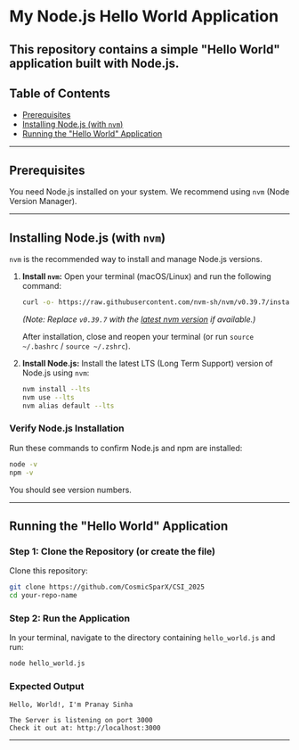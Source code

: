 # My Node.js Hello World Application

This repository contains a simple "Hello World" application built with Node.js.
---

## Table of Contents

- [Prerequisites](https://www.google.com/search?q=%23prerequisites)
- [Installing Node.js (with `nvm`)](https://www.google.com/search?q=%23installing-nodejs-with-nvm)
- [Running the "Hello World" Application](https://www.google.com/search?q=%23running-the-hello-world-application)

---

## Prerequisites

You need Node.js installed on your system. We recommend using `nvm` (Node Version Manager).

---

## Installing Node.js (with `nvm`)

`nvm` is the recommended way to install and manage Node.js versions.

1.  **Install `nvm`:**
    Open your terminal (macOS/Linux) and run the following command:

    ```bash
    curl -o- https://raw.githubusercontent.com/nvm-sh/nvm/v0.39.7/install.sh | bash
    ```

    _(Note: Replace `v0.39.7` with the [latest nvm version](https://github.com/nvm-sh/nvm/releases) if available.)_

    After installation, close and reopen your terminal (or run `source ~/.bashrc` / `source ~/.zshrc`).

2.  **Install Node.js:**
    Install the latest LTS (Long Term Support) version of Node.js using `nvm`:

    ```bash
    nvm install --lts
    nvm use --lts
    nvm alias default --lts
    ```

### Verify Node.js Installation

Run these commands to confirm Node.js and npm are installed:

```bash
node -v
npm -v
```

You should see version numbers.

---

## Running the "Hello World" Application

### Step 1: Clone the Repository (or create the file)

Clone this repository:

```bash
git clone https://github.com/CosmicSparX/CSI_2025
cd your-repo-name
```

### Step 2: Run the Application

In your terminal, navigate to the directory containing `hello_world.js` and run:

```bash
node hello_world.js
```

### Expected Output

```
Hello, World!, I'm Pranay Sinha

The Server is listening on port 3000
Check it out at: http://localhost:3000
```

---
